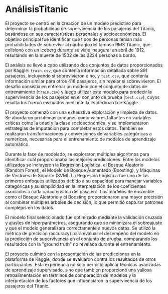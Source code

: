 # AnálisisTitanic

El proyecto se centró en la creación de un modelo predictivo para determinar la probabilidad de supervivencia de los pasajeros del Titanic, basándose en sus características personales y socioeconómicas. El objetivo principal fue identificar qué tipos de personas tenían más probabilidades de sobrevivir al naufragio del famoso RMS Titanic, que colisionó con un iceberg durante su viaje inaugural en abril de 1912, resultando en la muerte de 1502 de las 2224 personas a bordo.

El análisis se llevó a cabo utilizando dos conjuntos de datos proporcionados por Kaggle: `train.csv`, que contenía información detallada sobre 891 pasajeros, incluyendo si sobrevivieron o no, y `test.csv`, que contenía información similar para otros 418 pasajeros, sin revelar si sobrevivieron. El desafío consistía en entrenar un modelo con el conjunto de datos de entrenamiento (`train.csv`) y luego utilizar este modelo para predecir la supervivencia de los pasajeros en el conjunto de prueba (`test.csv`), cuyos resultados fueron evaluados mediante la leaderboard de Kaggle.

El proyecto comenzó con una exhaustiva exploración y limpieza de datos. Se abordaron problemas comunes como valores faltantes en variables críticas como la edad y la clase socioeconómica, y se implementaron estrategias de imputación para completar estos datos. También se realizaron transformaciones y conversiones de variables categóricas a numéricas, necesarias para el entrenamiento de modelos de aprendizaje automático.

Durante la fase de modelado, se exploraron múltiples algoritmos para identificar cuál proporcionaba las mejores predicciones. Entre los modelos utilizados se incluyeron la Regresión Logística, el Bosque Aleatorio (Random Forest), el Modelo de Bosque Aumentado (Boosting), y Máquinas de Vectores de Soporte (SVM). La Regresión Logística fue uno de los primeros enfoques utilizados debido a su capacidad para manejar variables categóricas y su simplicidad en la interpretación de los coeficientes asociados a cada característica del pasajero. Los modelos de ensamble como el Bosque Aleatorio y el Boosting proporcionaron una mayor precisión al combinar múltiples árboles de decisión, lo que permitió capturar patrones complejos en los datos.

El modelo final seleccionado fue optimizado mediante la validación cruzada y ajustes de hiperparámetros, asegurando que se minimizara el sobreajuste y que el modelo generalizara correctamente a nuevos datos. Se utilizó la métrica de precisión (accuracy) para evaluar el desempeño del modelo en la predicción de supervivencia en el conjunto de prueba, comparando los resultados con la "ground truth" no revelada durante el entrenamiento.

El proyecto culminó con la presentación de las predicciones en la plataforma de Kaggle, donde se evaluaron contra los resultados de otros participantes. Esta experiencia no solo permitió aplicar técnicas avanzadas de aprendizaje supervisado, sino que también proporcionó una valiosa retroalimentación en términos de comparación de modelos y la interpretación de los factores que influenciaron la supervivencia de los pasajeros del Titanic.

